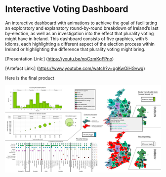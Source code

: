 # Interactive Voting Dashboard

An interactive dashboard with animations to achieve the goal of facilitating an exploratory and explanatory round-by-round breakdown of Ireland’s last by-election, as well as an investigation into the effect that plurality voting might have in Ireland. This dashboard consists of five graphics, with 5 idioms, each highlighting a different aspect of the election process within Ireland or highlighting the difference that plurality voting might bring.

[Presentation Link:] (https://youtu.be/npCzmKqFPno)

[Artefact Link:] (https://www.youtube.com/watch?v=ggKwOiHGvwg)

Here is the final product

![alt text](dashboard.jpg "Dashboard")